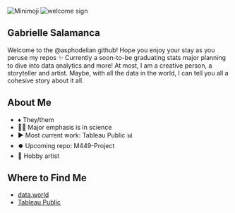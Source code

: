 ![Minimoji](https://user-images.githubusercontent.com/125179245/233227529-bc37f228-25a0-4874-98f9-2e4d33301187.png)
![welcome sign](https://user-images.githubusercontent.com/125179245/232682841-8da86327-7bc5-4c5c-a8c5-ba44fd04f424.png)
## Gabrielle Salamanca

Welcome to the @asphodelian github! Hope you enjoy your stay as you peruse my repos ✨
Currently a soon-to-be graduating stats major planning to dive into data analytics and more! At most, I am a creative person, a storyteller and artist. Maybe, with all the data in the world, I can tell you all a cohesive story about it all.

## About Me
- ♦️ They/them
- 🧑‍💻 Major emphasis is in science 
- ▶️ Most current work: Tableau Public 📊
- ⏺️ Upcoming repo: M449-Project
- 🎨 Hobby artist 

## Where to Find Me
- [data.world](https://data.world/asphodelian)
- [Tableau Public](https://public.tableau.com/app/profile/gabrielle.salamanca)

<!---
asphodelian/asphodelian is a ✨ special ✨ repository because its `README.md` (this file) appears on your GitHub profile.
You can click the Preview link to take a look at your changes.
--->
